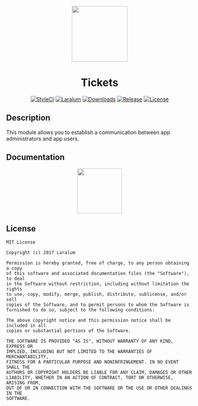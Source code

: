 <p align="center"><a href="https://laralum.aitorriba.com"><img height="150" src="https://avatars1.githubusercontent.com/u/22253051"></a></p>

<h1 align="center">Tickets</h1>

<p align="center">
<a href="https://styleci.io/repos/81872555"><img src="https://styleci.io/repos/81872555/shield?style=flat&branch=master" alt="StyleCI"></a>
<a href="https://github.com/laralum"><img src="https://img.shields.io/badge/Built%20For-Laralum-orange.svg" alt="Laralum"></a>
<a href="https://github.com/laralum/Tickets"><img src="https://poser.pugx.org/laralum/tickets/d/total.svg" alt="Downloads"></a>
<a href="https://github.com/Laralum/Tickets/releases"><img src="https://poser.pugx.org/laralum/tickets/v/stable.svg" alt="Release"></a>
<a href="https://raw.githubticketcontent.com/Laralum/Tickets/master/LICENSE"><img src="https://poser.pugx.org/laralum/tickets/license.svg" alt="License"></a>
</p>

## Description

This module allows you to establish a communication between app administrators and app users.

## Documentation

<p align="center">
<a href="https://laralum.aitorriba.com/docs/tickets"><img height="120" src="http://i.imgur.com/47WnADd.png"></a>
</p>

## License

```
MIT License

Copyright (c) 2017 Laralum

Permission is hereby granted, free of charge, to any person obtaining a copy
of this software and associated documentation files (the "Software"), to deal
in the Software without restriction, including without limitation the rights
to use, copy, modify, merge, publish, distribute, sublicense, and/or sell
copies of the Software, and to permit persons to whom the Software is
furnished to do so, subject to the following conditions:

The above copyright notice and this permission notice shall be included in all
copies or substantial portions of the Software.

THE SOFTWARE IS PROVIDED "AS IS", WITHOUT WARRANTY OF ANY KIND, EXPRESS OR
IMPLIED, INCLUDING BUT NOT LIMITED TO THE WARRANTIES OF MERCHANTABILITY,
FITNESS FOR A PARTICULAR PURPOSE AND NONINFRINGEMENT. IN NO EVENT SHALL THE
AUTHORS OR COPYRIGHT HOLDERS BE LIABLE FOR ANY CLAIM, DAMAGES OR OTHER
LIABILITY, WHETHER IN AN ACTION OF CONTRACT, TORT OR OTHERWISE, ARISING FROM,
OUT OF OR IN CONNECTION WITH THE SOFTWARE OR THE USE OR OTHER DEALINGS IN THE
SOFTWARE.
```
